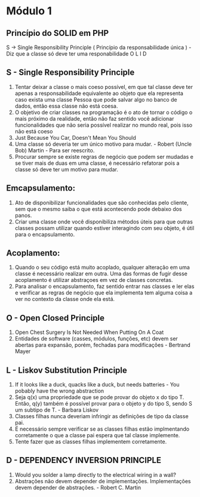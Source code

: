 # Módulo 1

## Princípio do SOLID em PHP
S -> Single Responsibility Principle ( Princípio da responsabilidade única ) - Diz que a classe só deve ter uma responabilidade
O
L
I
D

## S - Single Responsibility Principle
1. Tentar deixar a classe o mais coeso possível, em que tal classe deve ter apenas a responsabilidade equivalente ao objeto que ela representa
caso exista uma classe Pessoa que pode salvar algo no banco de dados, então essa classe não está coesa.
2. O objetivo de criar classes na programação é o ato de tornar o código o mais próximo da realidade, então não faz sentido você
adicionar funcionalidades que não seria possível realizar no mundo real, pois isso não está coeso
3. Just Because You Car, Doesn't Mean You Should
4. Uma classe só deveria ter um único motivo para mudar. - Robert (Uncle Bob) Martin - Para ser reescrito.
5. Procurar sempre se existe regras de negócio que podem ser mudadas e se tiver mais de duas em uma classe, é necessário refatorar
pois a classe só deve ter um motivo para mudar.

## Emcapsulamento:
1. Ato de disponibilizar funcionalidades que são conhecidas pelo cliente, sem que o mesmo saiba o que está acontecendo pode debaixo dos panos.
2. Criar uma classe onde você disponibiliza métodos úteis para que outras classes possam utilizar quando estiver interagindo com seu objeto, é útil para o 
encapsulamento.

## Acoplamento:
1. Quando o seu código está muito acoplado, qualquer alteração em uma classe é necessário realizar em outra. Uma das formas de fugir desse 
acoplamento é utilizar abstraçoes em vez de classes concretas.
2. Para analisar o encapsulamento, faz sentido entrar nas classes e ler elas e verificar as regras de negócio que ela implementa tem alguma
coisa a ver no contexto da classe onde ela está.

## O - Open Closed Principle
1. Open Chest Surgery Is Not Needed When Putting On A Coat
2. Entidades de software (casses, módulos, funções, etc) devem ser abertas para expansão, porém, fechadas para modificações - Bertrand Mayer

## L - Liskov Substitution Principle
1. If it looks like a duck, quacks like a duck, but needs batteries - You pobably have the wrong abstraction
2. Seja q(x) uma propriedade que se pode provar do objeto x do tipo T. Então, q(y) também é possível provar para o objeto y do tipo S, 
sendo S um subtipo de T. - Barbara Liskov
3. Classes filhas nunca deveriam infringir as definições de tipo da classe pai.
4. É necessário sempre verificar se as classes filhas estão implmentando corretamente o que a classe pai espera que tal classe implemente.
5. Tente fazer que as classes filhas implementem corretamente.

## D - DEPENDENCY INVERSION PRINCIPLE
1. Would you solder a lamp directly to the electrical wiring in a wall?
2. Abstrações não devem depender de implementações. Implementações devem depender de abstrações. - Robert C. Martin
